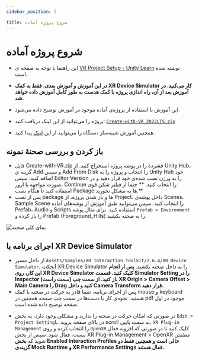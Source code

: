 ```yaml
---
sidebar_position: 3

title: شروع پروژه آماده
---
```


# شروع پروژه آماده

- این راهنما با توجه به صفحه ی [VR Project Setup - Unity Learn](https://learn.unity.com/pathway/vr-development/unit/vr-basics/tutorial/vr-project-setup?version=2022.3) نوشته شده است.

- **در این آموزش و آموزش بعدی، فقط به کمک XR Device Simulator کار می‌کنید. در آموزش بعد از آن، راه اندازی پروژه با کمک هدست به طور کامل آموزش داده خواهد شد.**

- این آموزش با استفاده از پروژه‌ی آماده موجود در آموزش توضیح داده می‌شود.

- پروژه را می‌توانید از این لینک دریافت کنید: [`Create-with‑VR_2022LTS.zip`](https://unity-connect-prd.storage.googleapis.com/20240215/d39c8bf6-4913-43da-80a7-137b06275884/Create-with-VR_2022LTS.zip)
- همچنین آموزش شبیه‌ساز دستگاه را می‌توانید از این [لینک](https://unity-connect-prd.storage.googleapis.com/20210604/28db6ca9-aba1-4ac3-a15a-24664daff3ea/Rig%20Simulator%20Keyboard%20Shortcuts.pdf#page=1&zoom=auto,-152,792) پیدا کنید.

## باز کردن و بررسی صحنهٔ نمونه

- فایل Create-with‑VR.zip فشردهٔ را در پوشه پروژه استخراج کنید. از Unity Hub، گزینه ی Add و سپس Add From Disk را انتخاب و پروژه را به Unity Hub خود اضافه کنید. سپس Editor Version را به ورژن نصب شده‌ی خود قرار دهید و در صورت مواجهه با ارور، Continue را انتخاب کنید. ** حتما از فیلتر شکن قوی استفاده کنید تا هنگام نصب Package ها به مشکل نخورید.**
- پس از نصب package ها و باز شدن پروژه، از Project، داخل پوشه‌ی Scenes، Sample Scene را انتخاب کنید. سپس می‌توانید طبق آموزش از پوشه‌های آماده Prefab، Audio و Scripts استفاده کنید. برای مثال پوشه `Prefab > Environment` را باز کرده و Prefab (Foreground_Hills) را به صحنه بکشید.

![نمای کلی صحنه](https://unity-connect-prd.storage.googleapis.com/20210209/learn/images/3b21408b-3ea9-450c-a2b5-14ebbfee55c4_1.1_VR_Project_Setup.jpg)

## اجرای برنامه با XR Device Simulator

- از داخل مسیر `Assets/Samples/XR Interaction Toolkit/2.6.4/XR Device Simulator`، آبجکت XR Device Simulator را به داخل صحنه بکشید. **پس از انجام این کار، روی XR Device Simulator کلیک کنید. قسمت Simulator Setting را در Inspector (سمت راست) باز کنید. از سمت چپ XR Origin > Camera Offset > Main Camera را Drag کنید و داخل Camera Transform قرار دهید.**
- پس از اجرای برنامه، شما قادر به حرکت در صحبه با کمک mouse و keyboard هستید. نحوه‌ی کار با دست‌ها در سمت چپ صفحه همچنین در pdf موجود در اول صفحه توضیح داده شده است.

* در صورتی که امکان حرکت در صحنه را ندارید و مشکلی وجود دارد، به بخش `Edit > Project Setting`در بالای صفحه بروید. با scroll به سمت پایین، `XR Plug-in Management` را انتخاب کرده و روی `OpenXR` کلیک کنید تا در صورتی که افزونه فعال نیست، فعال شود. سپس از بخش XR Plug-in Management > OpenXR مطمئن شوید که **بخش Enabled Interaction Profiles خالی است و همچنین فقط دو گزینه‌ی Mock Runtime و XR Performance Settings فعال هستند.**
